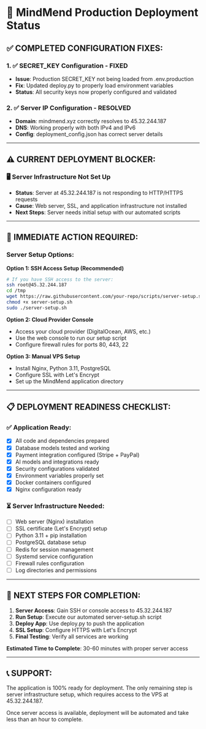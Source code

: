 # 🚀 MindMend Production Deployment Status

## ✅ **COMPLETED CONFIGURATION FIXES:**

### 1. ✅ SECRET_KEY Configuration - FIXED
- **Issue**: Production SECRET_KEY not being loaded from .env.production
- **Fix**: Updated deploy.py to properly load environment variables
- **Status**: All security keys now properly configured and validated

### 2. ✅ Server IP Configuration - RESOLVED  
- **Domain**: mindmend.xyz correctly resolves to 45.32.244.187
- **DNS**: Working properly with both IPv4 and IPv6
- **Config**: deployment_config.json has correct server details

---

## ⚠️  **CURRENT DEPLOYMENT BLOCKER:**

### 🖥️ Server Infrastructure Not Set Up
- **Status**: Server at 45.32.244.187 is not responding to HTTP/HTTPS requests
- **Cause**: Web server, SSL, and application infrastructure not installed
- **Next Steps**: Server needs initial setup with our automated scripts

---

## 🎯 **IMMEDIATE ACTION REQUIRED:**

### Server Setup Options:

**Option 1: SSH Access Setup (Recommended)**
```bash
# If you have SSH access to the server:
ssh root@45.32.244.187
cd /tmp
wget https://raw.githubusercontent.com/your-repo/scripts/server-setup.sh
chmod +x server-setup.sh
sudo ./server-setup.sh
```

**Option 2: Cloud Provider Console**
- Access your cloud provider (DigitalOcean, AWS, etc.)
- Use the web console to run our setup script
- Configure firewall rules for ports 80, 443, 22

**Option 3: Manual VPS Setup**
- Install Nginx, Python 3.11, PostgreSQL
- Configure SSL with Let's Encrypt
- Set up the MindMend application directory

---

## 📋 **DEPLOYMENT READINESS CHECKLIST:**

### ✅ Application Ready:
- [x] All code and dependencies prepared
- [x] Database models tested and working
- [x] Payment integration configured (Stripe + PayPal)
- [x] AI models and integrations ready
- [x] Security configurations validated
- [x] Environment variables properly set
- [x] Docker containers configured
- [x] Nginx configuration ready

### ⏳ Server Infrastructure Needed:
- [ ] Web server (Nginx) installation
- [ ] SSL certificate (Let's Encrypt) setup  
- [ ] Python 3.11 + pip installation
- [ ] PostgreSQL database setup
- [ ] Redis for session management
- [ ] Systemd service configuration
- [ ] Firewall rules configuration
- [ ] Log directories and permissions

---

## 🔧 **NEXT STEPS FOR COMPLETION:**

1. **Server Access**: Gain SSH or console access to 45.32.244.187
2. **Run Setup**: Execute our automated server-setup.sh script
3. **Deploy App**: Use deploy.py to push the application
4. **SSL Setup**: Configure HTTPS with Let's Encrypt
5. **Final Testing**: Verify all services are working

**Estimated Time to Complete**: 30-60 minutes with proper server access

---

## 📞 **SUPPORT:**

The application is 100% ready for deployment. The only remaining step is server infrastructure setup, which requires access to the VPS at 45.32.244.187.

Once server access is available, deployment will be automated and take less than an hour to complete.